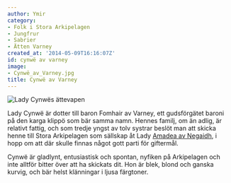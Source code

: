 ```yaml
---
author: Ymir
category:
- Folk i Stora Arkipelagen
- Jungfrur
- Sabrier
- Ätten Varney
created_at: '2014-05-09T16:16:07Z'
id: cynwë av varney
image:
- Cynwë_av_Varney.jpg
title: Cynwë av Varney
---
```

![Lady Cynwës ättevapen]

Lady Cynwë är dotter till baron Fomhair av Varney, ett gudsförgätet baroni på den karga klippö som bär samma namn. Hennes familj, om än adlig, är relativt fattig, och som tredje yngst av tolv systrar beslöt man att skicka henne till Stora Arkipelagen som sällskap åt Lady [Amadea av Negaidh], i hopp om att där skulle finnas något gott parti för giftermål.

Cynwë är gladlynt, entusiastisk och spontan, nyfiken på Arkipelagen och inte alltför bitter över att ha skickats dit. Hon är blek, blond och ganska kurvig, och bär helst klänningar i ljusa färgtoner.

  [Lady Cynwës ättevapen]: Cynwë_av_Varney.jpg "Lady Cynwës ättevapen"
  [Amadea av Negaidh]: Amadea_Helmason_av_Negaidh